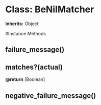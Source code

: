 # Class: BeNilMatcher
**Inherits:** Object
    




#Instance Methods
## failure_message() [](#method-i-failure_message)

## matches?(actual) [](#method-i-matches?)

**@return** [Boolean] 

## negative_failure_message() [](#method-i-negative_failure_message)

